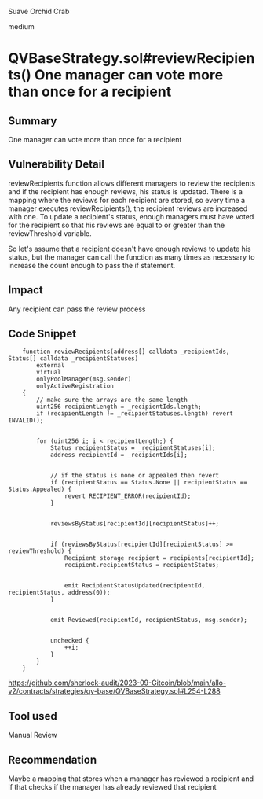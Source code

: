 Suave Orchid Crab

medium

# QVBaseStrategy.sol#reviewRecipients() One manager can vote more than once for a recipient
## Summary
One manager can vote more than once for a recipient 

## Vulnerability Detail
reviewRecipients function allows different managers to review the recipients and if the recipient has enough reviews, his status is updated. There is a mapping where the reviews for each recipient are stored, so every time a manager executes reviewRecipients(), the recipient reviews are increased with one. To update a recipient's status, enough managers must have voted for the recipient so that his reviews are equal to or greater than the reviewThreshold variable.

So let's assume that a recipient doesn't have enough reviews to update his status, but the manager can call the function as many times as necessary to increase the count enough to pass the if statement.

## Impact
Any recipient can pass the review process

## Code Snippet
```solidity
    function reviewRecipients(address[] calldata _recipientIds, Status[] calldata _recipientStatuses)
        external
        virtual
        onlyPoolManager(msg.sender)
        onlyActiveRegistration
    {
        // make sure the arrays are the same length
        uint256 recipientLength = _recipientIds.length;
        if (recipientLength != _recipientStatuses.length) revert INVALID();


        for (uint256 i; i < recipientLength;) {
            Status recipientStatus = _recipientStatuses[i];
            address recipientId = _recipientIds[i];


            // if the status is none or appealed then revert
            if (recipientStatus == Status.None || recipientStatus == Status.Appealed) {
                revert RECIPIENT_ERROR(recipientId);
            }


            reviewsByStatus[recipientId][recipientStatus]++;


            if (reviewsByStatus[recipientId][recipientStatus] >= reviewThreshold) {
                Recipient storage recipient = recipients[recipientId];
                recipient.recipientStatus = recipientStatus;


                emit RecipientStatusUpdated(recipientId, recipientStatus, address(0));
            }


            emit Reviewed(recipientId, recipientStatus, msg.sender);


            unchecked {
                ++i;
            }
        }
    }
```
https://github.com/sherlock-audit/2023-09-Gitcoin/blob/main/allo-v2/contracts/strategies/qv-base/QVBaseStrategy.sol#L254-L288
## Tool used

Manual Review

## Recommendation
Maybe a mapping that stores when a manager has reviewed a recipient and if that checks if the manager has already reviewed that recipient